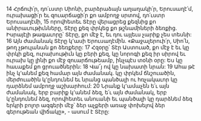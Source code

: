 14 Հրճուի՛ր, դո՛ւստր Սիոնի,
բարձրաձայն աղաղակի՛ր, Երուսաղէ՛մ,
ուրախացի՛ր եւ զուարճացի՛ր քո ամբողջ սրտով, դո՛ւստր Երուսաղէմի,
15 որովհետեւ Տէրը վերացրեց քեզնից քո անիրաւութիւնները,
Տէրը քեզ փրկեց քո թշնամիների ձեռքից.
Իսրայէլի թագաւորը՝ Տէրը, քո մէջ է,
եւ դու այլեւս չարիք չես տեսնի:
16 Այն ժամանակ Տէրը կ՚ասի Երուսաղէմին.
«Քաջալերուի՛ր, Սիո՛ն, թող չթուլանան քո ձեռքերը:
17 Հզօրը՝ Տէր Աստուած, քո մէջ է եւ կը փրկի քեզ,
ուրախութիւն կը բերի քեզ,
կը նորոգի քեզ իր սիրով
եւ ուրախ կը լինի քո մէջ զուարճութեամբ, ինչպէս տօնի օրը:
Ես կը հաւաքեմ քո ցրուածներին:
18 Վա՜յ ով կը նախատի նրան:
19 Ահա թէ ինչ կ՚անեմ քեզ համար այն ժամանակ.
կը փրկեմ ճնշուածին,
մերժուածին կ՚ընդունեմ
եւ նրանց պանծալի ու հռչակաւոր կը դարձնեմ ամբողջ աշխարհում:
20 Նրանք կ՚ամաչեն ե՛ւ այն ժամանակ, երբ բարիք կ՚անեմ ձեզ,
ե՛ւ այն ժամանակ, երբ կ՚ընդունեմ ձեզ,
որովհետեւ անուանի եւ պանծալի կը դարձնեմ ձեզ
երկրի բոլոր ազգերի մէջ՝
ձեր աչքերի առաջ փոխելով ձեր գերութեան վիճակը», - ասում է Տէրը:































